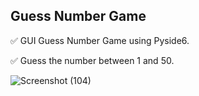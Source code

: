 ## Guess Number Game

✅ GUI Guess Number Game using Pyside6.

✅ Guess the number between 1 and 50.

![Screenshot (104)](https://user-images.githubusercontent.com/88143329/136577754-65ee3e9d-cc25-4e20-9f04-d44aea17e4a2.png)
